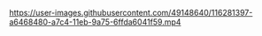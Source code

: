 
https://user-images.githubusercontent.com/49148640/116281397-a6468480-a7c4-11eb-9a75-6ffda6041f59.mp4

